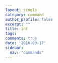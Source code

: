 ```yaml
---
layout: single
category: command
author_profile: false
excerpt: ""
title: int
tags:
comments: true
date: '2016-09-17'
sidebar:
  nav: "commands"
---
```


